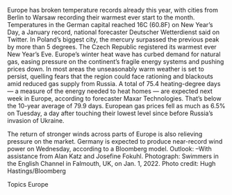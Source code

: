 Europe has broken temperature records already this year, with cities from Berlin to Warsaw recording their warmest ever start to the month.
Temperatures in the German capital reached 16C (60.8F) on New Year’s Day, a January record, national forecaster Deutscher Wetterdienst said on Twitter. In Poland’s biggest city, the mercury surpassed the previous peak by more than 5 degrees. The Czech Republic registered its warmest ever New Year’s Eve.
Europe’s winter heat wave has curbed demand for natural gas, easing pressure on the continent’s fragile energy systems and pushing prices down. In most areas the unseasonably warm weather is set to persist, quelling fears that the region could face rationing and blackouts amid reduced gas supply from Russia.
A total of 75.4 heating-degree days — a measure of the energy needed to heat homes — are expected next week in Europe, according to forecaster Maxar Technologies. That’s below the 10-year average of 79.9 days. European gas prices fell as much as 6.5% on Tuesday, a day after touching their lowest level since before Russia’s invasion of Ukraine.

The return of stronger winds across parts of Europe is also relieving pressure on the market. Germany is expected to produce near-record wind power on Wednesday, according to a Bloomberg model.
Outlook:
–With assistance from Alan Katz and Josefine Fokuhl.
Photograph: Swimmers in the English Channel in Falmouth, UK, on Jan. 1, 2022. Photo credit: Hugh Hastings/Bloomberg

Topics
Europe
